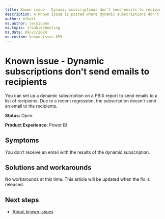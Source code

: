 ```yaml
---
title: Known issue - Dynamic subscriptions don't send emails to recipients
description: A known issue is posted where dynamic subscriptions don't send emails to recipients.
author: mihart
ms.author: jessicamo
ms.topic: troubleshooting  
ms.date: 09/27/2024
ms.custom: known-issue-859
---
```


# Known issue - Dynamic subscriptions don't send emails to recipients

You can set up a dynamic subscription on a PBIX report to send emails to a list of recipients. Due to a recent regression, the subscription doesn't send an email to the recipients.

**Status:** Open

**Product Experience:** Power BI

## Symptoms

You don't receive an email with the results of the dynamic subscription.

## Solutions and workarounds

No workarounds at this time. This article will be updated when the fix is released.

## Next steps

- [About known issues](https://support.fabric.microsoft.com/known-issues)
